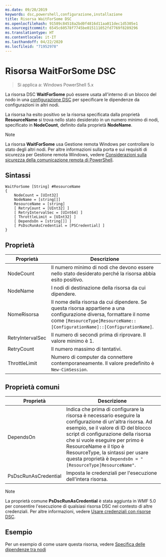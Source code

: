 ```yaml
---
ms.date: 09/20/2019
keywords: dsc,powershell,configurazione,installazione
title: Risorsa WaitForSome DSC
ms.openlocfilehash: 91589c84518a2bd0f4816d11aa011dec1d5305e1
ms.sourcegitcommit: 6545c60578f7745be015111052fd7769f8289296
ms.translationtype: HT
ms.contentlocale: it-IT
ms.lasthandoff: 04/22/2020
ms.locfileid: "71952978"
---
```

# <a name="dsc-waitforsome-resource"></a>Risorsa WaitForSome DSC

> Si applica a: Windows PowerShell 5.x

La risorsa DSC **WaitForSome** può essere usata all'interno di un blocco del nodo in una [configurazione DSC](../../../configurations/configurations.md) per specificare le dipendenze da configurazioni in altri nodi.

La risorsa ha esito positivo se la risorsa specificata dalla proprietà **ResourceName** si trova nello stato desiderato in un numero minimo di nodi, specificato in **NodeCount**, definito dalla proprietà **NodeName**.

> [!NOTE]
> La risorsa **WaitForSome** usa Gestione remota Windows per controllare lo stato degli altri nodi. Per altre informazioni sulla porta e sui requisiti di sicurezza per Gestione remota Windows, vedere [Considerazioni sulla sicurezza della comunicazione remota di PowerShell](/powershell/scripting/learn/remoting/winrmsecurity?view=powershell-6).

## <a name="syntax"></a>Sintassi

```Syntax
WaitForSome [String] #ResourceName
{
    NodeCount = [UInt32]
    NodeName = [string[]]
    ResourceName = [string]
    [ RetryCount = [UInt32] ]
    [ RetryIntervalSec = [UInt64] ]
    [ ThrottleLimit = [UInt32] ]
    [ DependsOn = [string[]] ]
    [ PsDscRunAsCredential = [PSCredential] ]
}
```

## <a name="properties"></a>Proprietà

|Proprietà |Descrizione |
|---|---|
|NodeCount |Il numero minimo di nodi che devono essere nello stato desiderato perché la risorsa abbia esito positivo. |
|NodeName |I nodi di destinazione della risorsa da cui dipendere. |
|NomeRisorsa |Il nome della risorsa da cui dipendere. Se questa risorsa appartiene a una configurazione diversa, formattare il nome come `[ResourceType]ResourceName::[ConfigurationName]::[ConfigurationName]`. |
|RetryIntervalSec |Il numero di secondi prima di riprovare. Il valore minimo è 1. |
|RetryCount |Il numero massimo di tentativi. |
|ThrottleLimit |Numero di computer da connettere contemporaneamente. Il valore predefinito è `New-CimSession`. |

## <a name="common-properties"></a>Proprietà comuni

|Proprietà |Descrizione |
|---|---|
|DependsOn |Indica che prima di configurare la risorsa è necessario eseguire la configurazione di un'altra risorsa. Ad esempio, se il valore di ID del blocco script di configurazione della risorsa che si vuole eseguire per primo è ResourceName e il tipo è ResourceType, la sintassi per usare questa proprietà è `DependsOn = "[ResourceType]ResourceName"`. |
|PsDscRunAsCredential |Imposta le credenziali per l'esecuzione dell'intera risorsa. |

> [!NOTE]
> La proprietà comune **PsDscRunAsCredential** è stata aggiunta in WMF 5.0 per consentire l'esecuzione di qualsiasi risorsa DSC nel contesto di altre credenziali. Per altre informazioni, vedere [Usare credenziali con risorse DSC](../../../configurations/runasuser.md).

## <a name="example"></a>Esempio

Per un esempio di come usare questa risorsa, vedere [Specifica delle dipendenze tra nodi](../../../configurations/crossNodeDependencies.md)